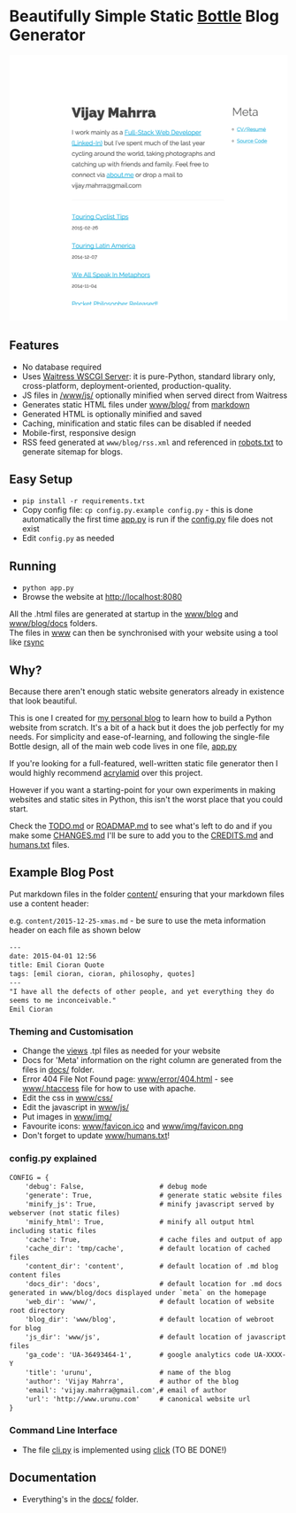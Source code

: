 # Beautifully Simple Static [Bottle](http://bottlepy.org/) Blog Generator

![Blog Homepage Screenshot](tmp/homepage.png)

## Features

* No database required
* Uses [Waitress WSCGI Server](http://docs.pylonsproject.org/projects/waitress/en/latest/index.html): it is pure-Python, standard library only, cross-platform, deployment-oriented, production-quality.
* JS files in [/www/js/](www/js) optionally minified when served direct from Waitress 
* Generates static HTML files under [www/blog/](www/blog) from [markdown](https://guides.github.com/features/mastering-markdown/)
* Generated HTML is optionally minified and saved 
* Caching, minification and static files can be disabled if needed
* Mobile-first, responsive design
* RSS feed generated at `www/blog/rss.xml` and referenced in [robots.txt](www/robots.txt) to generate sitemap for blogs.

## Easy Setup

* `pip install -r requirements.txt`
* Copy config file: `cp config.py.example config.py` - this is done automatically the first time [app.py](app.py) is run if the [config.py](config.py.example) file does not exist
* Edit `config.py` as needed

## Running

* `python app.py` 
* Browse the website at [http://localhost:8080](http://localhost:8080/)

All the .html files are generated at startup in the [www/blog](www/blog) and [www/blog/docs](www/blog/docs) folders.  
The files in [www](www/) can then be synchronised with your website using a tool like [rsync](http://en.wikipedia.org/wiki/Rsync)

## Why?
Because there aren't enough static website generators already in existence that 
look beautiful. 

This is one I created for [my personal blog](http://www.urunu.com)
to learn how to build a Python website from scratch.  It's a bit of a hack but
it does the job perfectly for my needs. For simplicity and ease-of-learning, 
and following the single-file Bottle design, all of the main web code lives in one
file, [app.py](app.py) 

If you're looking for a full-featured, well-written static file generator then
I would highly recommend [acrylamid](http://posativ.org/acrylamid/) over this
project.  

However if you want a starting-point for your own experiments in making websites 
and static sites in Python, this isn't the worst place that you could start.  

Check the [TODO.md](docs/TODO.md) or [ROADMAP.md](docs/ROADMAP.md) 
to see what's left to do and if you make some [CHANGES.md](docs/CHANGES.md) I'll be
sure to add you to the [CREDITS.md](docs/CREDITS.md) and [humans.txt](www/humans.txt) files.

## Example Blog Post
Put markdown files in the folder [content/](content/) ensuring that your markdown files use a content header:

e.g. `content/2015-12-25-xmas.md` - be sure to use the meta information header on each file as shown below

```
---
date: 2015-04-01 12:56
title: Emil Cioran Quote
tags: [emil cioran, cioran, philosophy, quotes]
---
"I have all the defects of other people, and yet everything they do seems to me inconceivable."
Emil Cioran
```

### Theming and Customisation

* Change the [views](views/) .tpl files as needed for your website
* Docs for 'Meta' information on the right column are generated from the files in [docs/](docs) folder.
* Error 404 File Not Found page: [www/error/404.html](www/error/404.html) - see [www/.htaccess](www/.htaccess) file for how to use with apache.
* Edit the css in [www/css/](www/css/)
* Edit the javascript in [www/js/](www/js/)
* Put images in [www/img/](www/img/)
* Favourite icons: [www/favicon.ico](www/favicon.ico) and [www/img/favicon.png](www/img/favicon.png)
* Don't forget to update [www/humans.txt](www/humans.txt)!

### config.py explained

```
CONFIG = {
    'debug': False,                   # debug mode
    'generate': True,                 # generate static website files
    'minify_js': True,                # minify javascript served by webserver (not static files)
    'minify_html': True,              # minify all output html including static files
    'cache': True,                    # cache files and output of app
    'cache_dir': 'tmp/cache',         # default location of cached files
    'content_dir': 'content',         # default location of .md blog content files
    'docs_dir': 'docs',               # default location for .md docs generated in www/blog/docs displayed under `meta` on the homepage
    'web_dir': 'www/',                # default location of website root directory
    'blog_dir': 'www/blog',           # default location of webroot for blog
    'js_dir': 'www/js',               # default location of javascript files
    'ga_code': 'UA-36493464-1',       # google analytics code UA-XXXX-Y
    'title': 'urunu',                 # name of the blog
    'author': 'Vijay Mahrra',         # author of the blog
    'email': 'vijay.mahrra@gmail.com',# email of author
    'url': 'http://www.urunu.com'     # canonical website url
}
```

### Command Line Interface
* The file [cli.py](cli.py) is implemented using [click](http://click.pocoo.org/4/) (TO BE DONE!)

## Documentation

* Everything's in the [docs/](docs/) folder.
